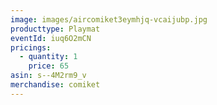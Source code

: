 ```yaml
---
image: images/aircomiket3eymhjq-vcaijubp.jpg
producttype: Playmat
eventId: iuq6O2mCN
pricings:
  - quantity: 1
    price: 65
asin: s--4M2rm9_v
merchandise: comiket
---
```

